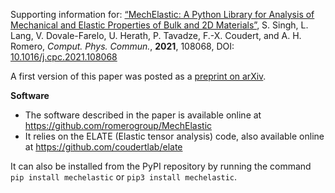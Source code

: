 Supporting information for: [“MechElastic: A Python Library for Analysis of Mechanical and Elastic Properties of Bulk and 2D Materials”](https://doi.org/10.1016/j.cpc.2021.108068), S. Singh, L. Lang, V. Dovale-Farelo, U. Herath, P. Tavadze, F.-X. Coudert, and A. H. Romero, _Comput. Phys. Commun._, **2021**, 108068, DOI: [10.1016/j.cpc.2021.108068](https://doi.org/10.1016/j.cpc.2021.108068)

A first version of this paper was posted as a [preprint on arXiv](https://arxiv.org/abs/2012.04758).

**Software**

- The software described in the paper is available online at https://github.com/romerogroup/MechElastic
- It relies on the ELATE (Elastic tensor analysis) code, also available online at https://github.com/coudertlab/elate

It can also be installed from the PyPI repository by running the command `pip install mechelastic` or `pip3 install mechelastic`.

